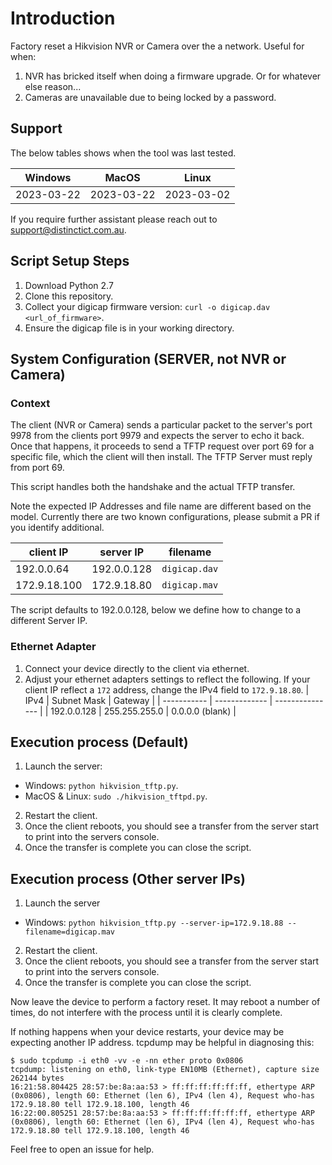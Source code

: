 # Introduction

Factory reset a Hikvision NVR or Camera over the a network.
Useful for when:

1. NVR has bricked itself when doing a firmware upgrade. Or for whatever else reason...
2. Cameras are unavailable due to being locked by a password.

## Support

The below tables shows when the tool was last tested.

| Windows    | MacOS      | Linux      |
| ---------- | ---------- | ---------- |
| 2023-03-22 | 2023-03-22 | 2023-03-02 |

If you require further assistant please reach out to [support@distinctict.com.au](mailto:support@distinctict.com.au).

## Script Setup Steps

1. Download Python 2.7 
2. Clone this repository.
3. Collect your digicap firmware version: `curl -o digicap.dav <url_of_firmware>`.
4. Ensure the digicap file is in your working directory.

## System Configuration (SERVER, not NVR or Camera)

### Context

The client (NVR or Camera) sends a particular packet to the server's port 9978 from the clients port 9979 and expects the server to echo it back. Once that happens, it proceeds to send a TFTP request over port 69 for a specific file, which the client will then install. The TFTP Server must reply from port 69.

This script handles both the handshake and the actual TFTP transfer.

Note the expected IP Addresses and file name are different based on the model. Currently there are two known configurations, please submit a PR if you identify additional.

| client IP    | server IP    | filename      |
| ------------ | ------------ | ------------- |
| 192.0.0.64   | 192.0.0.128  | `digicap.dav` |
| 172.9.18.100 | 172.9.18.80  | `digicap.mav` |

The script defaults to 192.0.0.128, below we define how to change to a different Server IP.

### Ethernet Adapter

1. Connect your device directly to the client via ethernet.
2. Adjust your ethernet adapters settings to reflect the following. If your client IP reflect a `172` address, change the IPv4 field to `172.9.18.80`.
	| IPv4        | Subnet Mask   | Gateway         |
	| ----------- | ------------- | --------------- |
	| 192.0.0.128 | 255.255.255.0 | 0.0.0.0 (blank) |

## Execution process (Default)

1. Launch the server:
- Windows: `python hikvision_tftp.py`.
- MacOS & Linux: `sudo ./hikvision_tftpd.py`.
2. Restart the client.
3. Once the client reboots, you should see a transfer from the server start to print into the servers console. 
4. Once the transfer is complete you can close the script. 

## Execution process (Other server IPs)

1. Launch the server
- Windows: `python hikvision_tftp.py --server-ip=172.9.18.88 --filename=digicap.mav`
2. Restart the client.
3. Once the client reboots, you should see a transfer from the server start to print into the servers console. 
4. Once the transfer is complete you can close the script. 

Now leave the device to perform a factory reset. It may reboot a number of times, do not interfere with the process until it is clearly complete.

If nothing happens when your device restarts, your device may be expecting
another IP address. tcpdump may be helpful in diagnosing this:

    $ sudo tcpdump -i eth0 -vv -e -nn ether proto 0x0806
    tcpdump: listening on eth0, link-type EN10MB (Ethernet), capture size 262144 bytes
    16:21:58.804425 28:57:be:8a:aa:53 > ff:ff:ff:ff:ff:ff, ethertype ARP (0x0806), length 60: Ethernet (len 6), IPv4 (len 4), Request who-has 172.9.18.80 tell 172.9.18.100, length 46
    16:22:00.805251 28:57:be:8a:aa:53 > ff:ff:ff:ff:ff:ff, ethertype ARP (0x0806), length 60: Ethernet (len 6), IPv4 (len 4), Request who-has 172.9.18.80 tell 172.9.18.100, length 46

Feel free to open an issue for help.

